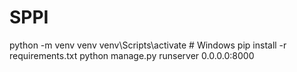 # SPPI

python -m venv venv
venv\Scripts\activate     # Windows
pip install -r requirements.txt
python manage.py runserver 0.0.0.0:8000
